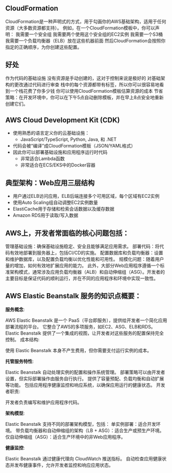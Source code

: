 ## CloudFormation

CloudFormation是一种声明式的方式，用于勾画你的AWS基础架构，适用于任何资源（大多数资源都支持）。
例如，在一个CloudFormation模板中，你可以声明：
我需要一个安全组
我需要两个使用这个安全组的EC2实例
我需要一个S3桶
我需要一个负载均衡器（ELB）放在这些机器前面
然后CloudFormation会按照你指定的正确顺序，为你创建这些配置。

## 好处

作为代码的基础设施
没有资源是手动创建的，这对于控制来说是极好的
对基础架构的更改通过代码进行审查
栈中的每个资源都带有标签，所以你可以很容易地看到一个栈花费了你多少钱
你可以使用CloudFormation模板估算资源的成本
节省策略：在开发环境中，你可以在下午5点自动删除模板，并在早上8点安全地重新创建它们。

## AWS Cloud Development Kit (CDK)
- 使用熟悉的语言定义你的云基础设施：
  - JavaScript/TypeScript, Python, Java, 和 .NET
- 代码会被“编译”成CloudFormation模板（JSON/YAML格式）
- 因此你可以部署基础设施和应用程序运行时代码
  - 非常适合Lambda函数
  - 非常适合在ECS/EKS中的Docker容器

## 典型架构：Web应用三层结构
- 用户通过ELB访问应用，ELB后端连接多个可用区域，每个区域有EC2实例
- 使用Auto Scaling组自动调整EC2实例数量
- ElastiCache用于存储和检索会话数据以及缓存数据
- Amazon RDS用于读取/写入数据

## AWS上，开发者常面临的核心问题包括：

管理基础设施：确保基础设施稳定、安全且能够满足应用需求。
部署代码：将代码有效地部署到服务器上，包括CI/CD的实施。
配置数据库和负载均衡器：设置和维护数据库，以及配置负载均衡以优化性能和可用性。
规模化问题：随着用户量的增加，如何有效地扩展应用的能力。
此外，大部分Web应用程序遵循一个标准架构模式，通常涉及应用负载均衡器（ALB）和自动伸缩组（ASG）。开发者的主要目标是保证代码的顺利运行，并在不同的应用程序和环境中实现一致性。

## AWS Elastic Beanstalk 服务的知识点概要：

**服务概念**:

AWS Elastic Beanstalk 是一个 PaaS（平台即服务），提供给开发者一个简化应用部署流程的平台。
它整合了AWS的多项服务，如EC2、ASG、ELB和RDS。
Elastic Beanstalk 提供了一个集成的视图，让开发者对这些服务的配置保持完全控制。
成本结构:

使用 Elastic Beanstalk 本身不产生费用，但你需要支付运行实例的成本。

**托管服务特性**:

Elastic Beanstalk 自动处理实例的配置和操作系统管理。
部署策略可以由开发者设置，但实际部署操作由服务自行执行。
提供了容量预配、负载均衡和自动扩展等功能。
包括应用程序健康监控和响应系统，以确保应用运行的健康状态。
开发者职责:

开发者负责编写和维护应用程序代码。

**架构模型**:

Elastic Beanstalk 支持不同的部署架构模型，包括：
单实例部署：适合开发环境。
带负载均衡器和自动伸缩组的架构（LB + ASG）：适合生产或预生产环境。
仅自动伸缩组（ASG）：适合生产环境中的非Web应用程序。

**健康监控**:

Elastic Beanstalk 通过健康代理向 CloudWatch 推送指标。
自动检查应用健康状态并发布健康事件，允许开发者监控和响应应用状态。
